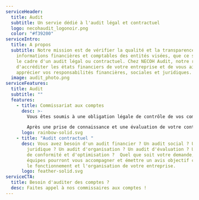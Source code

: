 ```yaml
---
serviceHeader:
  title: Audit
  subtitle: Un servie dédié à l'audit légal et contractuel
  logo: necohaudit_logonoir.png
  color: "#f39200"
serviceIntro:
  title: A propos
  subtitle: Notre mission est de vérifier la qualité et la transparence des
    informations financières et comptables des entités visées, que ce soit dans
    le cadre d'un audit légal ou contractuel. Chez NECOH Audit, notre rôle est
    d'accréditer les états financiers de votre entreprise et de vous aider à
    apprécier vos responsabilités financières, sociales et juridiques.
  image: audit_photo.png
serviceFeatures:
  title: Audit
  subtitle: ""
  features:
    - title: Commissariat aux comptes
      desc: >-
        Vous êtes soumis à une obligation légale de contrôle de vos comptes ?

        Après une prise de connaissance et une évaluation de votre contrôle interne, nos équipes examinent vos états financiers dans l'objectif de certifier la sincérité, la régularité et la fidélité des comptes.
      logo: rainbow-solid.svg
    - title: "Audit contractuel "
      desc: Vous avez besoin d'un audit financier ? Un audit social ? Un audit
        juridique ? Un audit d'organisation ? Un audit d'évaluation ? Un audit
        de conformité et d'optimisation ?  Quel que soit votre demande, nos
        équipes pourront vous accompagner et émettre un avis objectif concernant
        le fonctionnement et l'organisation de votre entreprise.
      logo: feather-solid.svg
serviceCTA:
  title: Besoin d'auditer des comptes ?
  desc: Faites appel à nos commissaires aux comptes !
---
```

